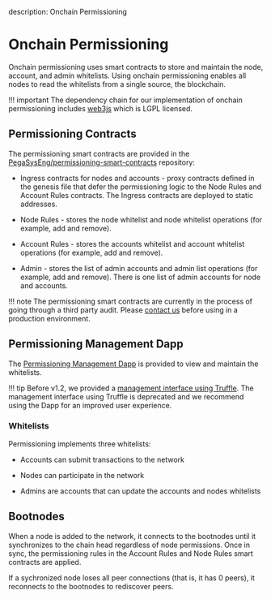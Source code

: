 description: Onchain Permissioning
<!--- END of page meta data -->

# Onchain Permissioning 

Onchain permissioning uses smart contracts to store and maintain the node, account, and admin whitelists. 
Using onchain permissioning enables all nodes to read the whitelists from a single source, the blockchain.                                        

!!! important 
    The dependency chain for our implementation of onchain permissioning includes [web3js](https://github.com/ethereum/web3.js/) which is 
    LGPL licensed.  

## Permissioning Contracts

The permissioning smart contracts are provided in the [PegaSysEng/permissioning-smart-contracts](https://github.com/PegaSysEng/permissioning-smart-contracts) repository: 

* Ingress contracts for nodes and accounts - proxy contracts defined in the genesis file that defer the permissioning logic to the 
Node Rules and Account Rules contracts. The Ingress contracts are deployed to static addresses. 

* Node Rules - stores the node whitelist and node whitelist operations (for example, add and remove). 

* Account Rules - stores the accounts whitelist and account whitelist operations (for example, add and remove). 

* Admin - stores the list of admin accounts and admin list operations (for example, add and remove). There is 
one list of admin accounts for node and accounts.

!!! note
    The permissioning smart contracts are currently in the process of going through a third party audit. 
    Please [contact us](https://pegasys.tech/contact/) before using in a production environment.

## Permissioning Management Dapp

The [Permissioning Management Dapp](../../Tutorials/Permissioning/Getting-Started-Onchain-Permissioning.md) is provided to view 
and maintain the whitelists. 

!!! tip 
    Before v1.2, we provided a [management interface using Truffle](https://besu.hyperledger.org/en/1.1.4/Permissions/Onchain-Permissioning/).
    The management interface using Truffle is deprecated and we recommend using the Dapp for an improved user experience. 

### Whitelists 

Permissioning implements three whitelists: 

* Accounts can submit transactions to the network

* Nodes can participate in the network 

* Admins are accounts that can update the accounts and nodes whitelists 

## Bootnodes

When a node is added to the network, it connects to the bootnodes until it synchronizes to the chain head regardless of
node permissions. Once in sync, the permissioning rules in the Account Rules and Node Rules smart contracts are applied.  

If a sychronized node loses all peer connections (that is, it has 0 peers), it reconnects to the bootnodes to 
rediscover peers.  

